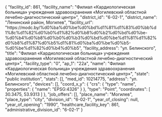 {
    "facility_id": 861,
    "facility_name": "Филиал «Кардиологическая больница» учреждения здравоохранения «Могилевский областной лечебно-диагностический центр»",
    "district_id": "6-02-1",
    "district_name": "Ленинский район, Могилев",
    "facility_url": "https:\/\/modc.by\/%d0%ba%d0%be%d0%bd%d1%81%d1%83%d0%bb%d1%8c%d1%82%d0%b0%d1%82%d0%b8%d0%b2%d0%bd%d0%be-%d0%b4%d0%b8%d0%b0%d0%b3%d0%bd%d0%be%d1%81%d1%82%d0%b8%d1%87%d0%b5%d1%81%d0%ba%d0%be%d0%b5-%d0%be%d1%82%d0%b4%d0%b5",
    "facility_address": "ул. Белинского",
    "title": "Филиал «Кардиологическая больница» учреждения здравоохранения «Могилевский областной лечебно-диагностический центр»",
    "facility_type": "0",
    "ap_1": "22а",
    "name": "Филиал «Кардиологическая больница» учреждения здравоохранения «Могилевский областной лечебно-диагностический центр»",
    "state": "public institution",
    "stats": [],
    "med_id": 10214775,
    "address": "ул. Белинского",
    "devices": [],
    "coord_x_y": {
        "crs": {
            "type": "name",
            "properties": {
                "name": "EPSG:4326"
            }
        },
        "type": "Point",
        "coordinates": [
            30.3475,
            53.9313
        ]
    },
    "job_offers": [],
    "place_name": "Могилев",
    "place_type": "city",
    "division_id": "6-02-1",
    "year_of_closing": null,
    "year_of_opening": "1990",
    "healthcare_facility_key": 861,
    "administrative_division_id": "6-02-1"
}